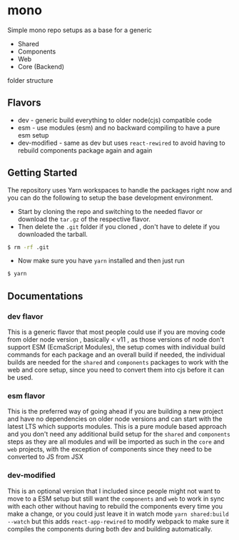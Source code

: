 # mono

Simple mono repo setups as a base for a generic

- Shared
- Components
- Web
- Core (Backend)

folder structure

## Flavors

- dev - generic build everything to older node(cjs) compatible code
- esm - use modules (esm) and no backward compiling to have a pure esm setup
- dev-modified - same as dev but uses `react-rewired` to avoid having to rebuild components package again and again

## Getting Started

The repository uses Yarn workspaces to handle the packages right now and you can do the following to setup the base development environment.

- Start by cloning the repo and switching to the needed flavor or download the `tar.gz` of the respective flavor. 
- Then delete the `.git` folder if you cloned , don't have to delete if you downloaded the tarball.
```sh
$ rm -rf .git
```
- Now make sure you have `yarn` installed and then just run 
```sh
$ yarn  ​
```

## Documentations

### dev flavor 

This is a generic flavor that most people could use if you are moving code from older node version , basically < v11 , as those versions of node don't support ESM (EcmaScript Modules), the setup comes with individual build commands for each package and an overall build if needed, the individual builds are needed for the `shared` and `components` packages to work with the web and core setup, since you need to convert them into cjs before it can be used. 

### esm flavor 

This is the preferred way of going ahead if you are building a new project and have no dependencies on older node versions and can start with the latest LTS which supports modules. This is a pure module based approach and you don't need any additional build setup for the `shared` and `components` steps as they are all modules and will be imported as such in the `core` and `web` projects, with the exception of components since they need to be converted to JS from JSX

### dev-modified 

This is an optional version that I included since people might not want to move to a ESM setup but still want the `components` and `web` to work in sync with each other without having to rebuild the components every time you make a change, or you could just leave it in watch mode `yarn shared:build --watch` but this adds `react-app-rewired` to modify webpack to make sure it compiles the components during both dev and building automatically.

